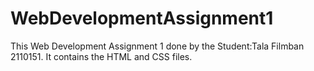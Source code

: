 # WebDevelopmentAssignment1

This Web Development Assignment 1 done by the Student:Tala Filmban 2110151. It contains the HTML and CSS files.
